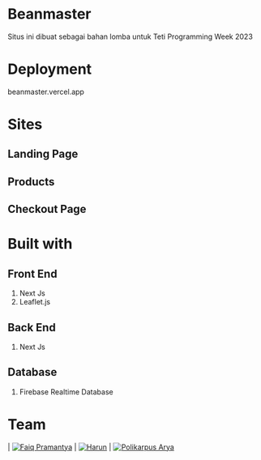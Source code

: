 # Beanmaster

Situs ini dibuat sebagai bahan lomba untuk Teti Programming Week 2023

# Deployment
beanmaster.vercel.app

# Sites

## Landing Page
## Products
## Checkout Page

# Built with

## Front End
1. Next Js
2. Leaflet.js

## Back End
1. Next Js

## Database
1. Firebase Realtime Database

# Team
| [![Faiq Pramantya](https://avatars.githubusercontent.com/u/138311752?v=4&s=144)](https://github.com/faiqpr) | [![Harun](https://avatars.githubusercontent.com/u/78070957?v=4&s=144)](https://github.com/runs664) | [![Polikarpus Arya](https://avatars.githubusercontent.com/u/103818115?v=4&s=144)](https://github.com/mie-intel)
